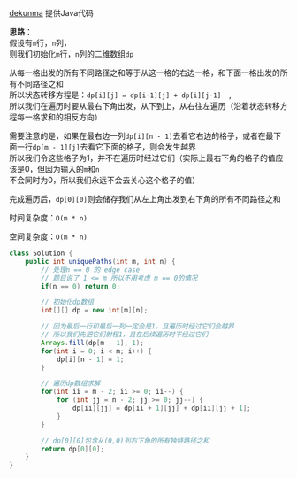 [dekunma](https://www.linkedin.com/in/dekun-ma-036a9b198/) 提供Java代码  

**思路**：  
假设有```m```行，```n```列，  
则我们初始化```m```行，```n```列的二维数组```dp```   
  
从每一格出发的所有不同路径之和等于从这一格的右边一格，和下面一格出发的所有不同路径之和  
所以状态转移方程是：```dp[i][j] = dp[i-1][j] + dp[i][j-1]  ```,  
所以我们在遍历时要从最右下角出发，从下到上，从右往左遍历（沿着状态转移方程每一格求和的相反方向）  
  
需要注意的是，如果在最右边一列```dp[i][n - 1]```去看它右边的格子，或者在最下面一行```dp[m - 1][j]```去看它下面的格子，则会发生越界  
所以我们令这些格子为1，并不在遍历时经过它们（实际上最右下角的格子的值应该是0，但因为输入的```m```和```n```不会同时为0，所以我们永远不会去关心这个格子的值）  
  
完成遍历后，```dp[0][0]```则会储存我们从左上角出发到右下角的所有不同路径之和

时间复杂度：```O(m * n)```

空间复杂度：```O(m * n)```  
  
```java
class Solution {
    public int uniquePaths(int m, int n) {
        // 处理n == 0 的 edge case
        // 题目说了 1 <= m 所以不用考虑 m == 0的情况
        if(n == 0) return 0;

        // 初始化dp数组
        int[][] dp = new int[m][n];

        // 因为最后一行和最后一列一定会是1，且遍历时经过它们会越界
        // 所以我们先把它们射程1，且在后续遍历时不经过它们
        Arrays.fill(dp[m - 1], 1);
        for(int i = 0; i < m; i++) {
            dp[i][n - 1] = 1;
        }

        // 遍历dp数组求解
        for(int ii = m - 2; ii >= 0; ii--) {
            for (int jj = n - 2; jj >= 0; jj--) {
                dp[ii][jj] = dp[ii + 1][jj] + dp[ii][jj + 1];
            }
        }

        // dp[0][0]包含从(0,0)到右下角的所有独特路径之和
        return dp[0][0];
    }
}
```
